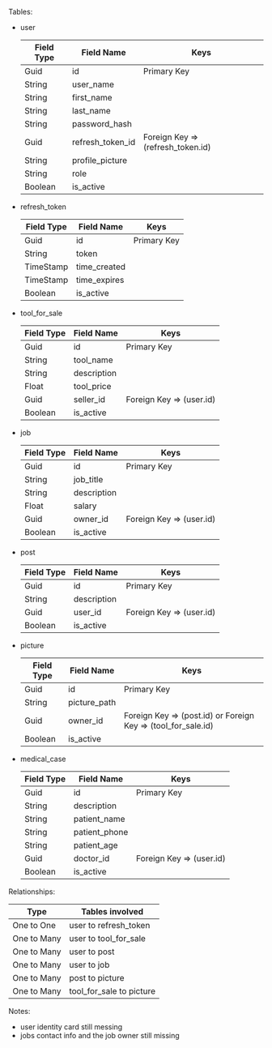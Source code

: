 Tables:

- user

	| Field Type | Field Name | Keys
	| --- | --- | --- |
    | Guid | id | Primary Key |
	| String | user_name |  |
	| String | first_name |  |
	| String | last_name |  |
	| String | password_hash | |
	| Guid | refresh_token_id | Foreign Key => (refresh_token.id) |
	| String | profile_picture | |
	| String | role | |
	| Boolean | is_active | |

- refresh_token

	| Field Type | Field Name | Keys
	| --- | --- | --- |
    | Guid |id | Primary Key |
	| String | token |  |
	| TimeStamp | time_created |  |
	| TimeStamp | time_expires |  |
	| Boolean | is_active | |

- tool_for_sale

	| Field Type | Field Name | Keys
	| --- | --- | --- |
    | Guid |id | Primary Key |
	| String | tool_name |  |
	| String | description |  |
	| Float | tool_price |  |
	| Guid | seller_id | Foreign Key => (user.id) |
	| Boolean | is_active | |

- job

	| Field Type | Field Name | Keys
	| --- | --- | --- |
    | Guid |id | Primary Key |
	| String | job_title |  |
	| String | description |  |
	| Float | salary |  |
	| Guid | owner_id | Foreign Key => (user.id) |
	| Boolean | is_active | |

- post

	| Field Type | Field Name | Keys
	| --- | --- | --- |
    | Guid |id | Primary Key |
	| String | description |  |
	| Guid | user_id | Foreign Key => (user.id) |
	| Boolean | is_active | |

- picture

	| Field Type | Field Name | Keys
	| --- | --- | --- |
    | Guid |id | Primary Key |
	| String | picture_path |  |
	| Guid | owner_id | Foreign Key => (post.id) or Foreign Key => (tool_for_sale.id) |
	| Boolean | is_active | |

- medical_case

	| Field Type | Field Name | Keys
	| --- | --- | --- |
    | Guid |id | Primary Key |
	| String | description |  |
	| String | patient_name |  |
	| String | patient_phone |  |
	| String | patient_age |  |
	| Guid | doctor_id | Foreign Key => (user.id) |
	| Boolean | is_active | |

Relationships:

| Type | Tables involved 
| --- | --- |
| One to One | user to refresh_token |
| One to Many | user to tool_for_sale |
| One to Many | user to post |
| One to Many | user to job |
| One to Many | post to picture |
| One to Many | tool_for_sale to picture |

Notes:
-	user identity card still messing
-	jobs contact info and the job owner still missing
